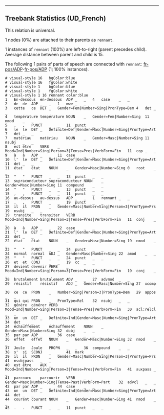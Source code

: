 

--------------------------------------------------------------------------------

## Treebank Statistics (UD_French)

This relation is universal.

1 nodes (0%) are attached to their parents as `remnant`.

1 instances of `remnant` (100%) are left-to-right (parent precedes child).
Average distance between parent and child is 15.

The following 1 pairs of parts of speech are connected with `remnant`: [fr-pos/ADP]()-[fr-pos/ADP]() (1; 100% instances).


~~~ conllu
# visual-style 16	bgColor:blue
# visual-style 16	fgColor:white
# visual-style 1	bgColor:blue
# visual-style 1	fgColor:white
# visual-style 1 16 remnant	color:blue
1	En-dessous	en-dessous	ADP	_	_	4	case	_	_
2	de	de	ADP	_	_	1	mwe	_	_
3	cette	ce	DET	_	Gender=Fem|Number=Sing|PronType=Dem	4	det	_	_
4	température	température	NOUN	_	Gender=Fem|Number=Sing	11	nmod	_	_
5	,	,	PUNCT	_	_	11	punct	_	_
6	le	le	DET	_	Definite=Def|Gender=Masc|Number=Sing|PronType=Art	7	det	_	_
7	matériau	matériau	NOUN	_	Gender=Masc|Number=Sing	11	nsubj	_	_
8	est	être	VERB	_	Mood=Ind|Number=Sing|Person=3|Tense=Pres|VerbForm=Fin	11	cop	_	_
9	à	à	ADP	_	_	11	case	_	_
10	l'	le	DET	_	Definite=Def|Gender=Masc|Number=Sing|PronType=Art	11	det	_	_
11	état	état	NOUN	_	Gender=Masc|Number=Sing	0	root	_	_
12	"	"	PUNCT	_	_	13	punct	_	_
13	supraconducteur	supraconducteur	NOUN	_	Gender=Masc|Number=Sing	11	compound	_	_
14	"	"	PUNCT	_	_	13	punct	_	_
15	,	,	PUNCT	_	_	11	punct	_	_
16	au-dessus	au-dessus	ADP	_	_	1	remnant	_	_
17	,	,	PUNCT	_	_	19	punct	_	_
18	il	il	PRON	_	Gender=Masc|Number=Sing|Person=3|PronType=Prs	19	nsubj	_	_
19	transite	transiter	VERB	_	Mood=Ind|Number=Sing|Person=3|Tense=Pres|VerbForm=Fin	11	conj	_	_
20	à	à	ADP	_	_	22	case	_	_
21	l'	le	DET	_	Definite=Def|Gender=Masc|Number=Sing|PronType=Art	22	det	_	_
22	état	état	NOUN	_	Gender=Masc|Number=Sing	19	nmod	_	_
23	"	"	PUNCT	_	_	24	punct	_	_
24	normal	normal	ADJ	_	Gender=Masc|Number=Sing	22	amod	_	_
25	"	"	PUNCT	_	_	24	punct	_	_
26	et	et	CONJ	_	_	19	cc	_	_
27	devient	devenir	VERB	_	Mood=Ind|Number=Sing|Person=3|Tense=Pres|VerbForm=Fin	19	conj	_	_
28	brutalement	brutalement	ADV	_	_	27	advmod	_	_
29	résistif	résistif	ADJ	_	Gender=Masc|Number=Sing	27	xcomp	_	_
30	ce	ce	PRON	_	Number=Sing|Person=3|PronType=Dem	29	appos	_	_
31	qui	qui	PRON	_	PronType=Rel	32	nsubj	_	_
32	génère	générer	VERB	_	Mood=Ind|Number=Sing|Person=3|Tense=Pres|VerbForm=Fin	30	acl:relcl	_	_
33	un	un	DET	_	Definite=Ind|Gender=Masc|Number=Sing|PronType=Art	34	det	_	_
34	échauffement	échauffement	NOUN	_	Gender=Masc|Number=Sing	32	dobj	_	_
35	par	par	ADP	_	_	36	case	_	_
36	effet	effet	NOUN	_	Gender=Masc|Number=Sing	32	nmod	_	_
37	Joule	Joule	PROPN	_	_	36	compound	_	_
38	s'	si	SCONJ	_	_	41	mark	_	_
39	il	il	PRON	_	Gender=Masc|Number=Sing|Person=3|PronType=Prs	41	nsubjpass	_	_
40	est	être	AUX	_	Mood=Ind|Number=Sing|Person=3|Tense=Pres|VerbForm=Fin	41	auxpass	_	_
41	parcouru	parcourir	VERB	_	Gender=Masc|Number=Sing|Tense=Past|VerbForm=Part	32	advcl	_	_
42	par	par	ADP	_	_	44	case	_	_
43	un	un	DET	_	Definite=Ind|Gender=Masc|Number=Sing|PronType=Art	44	det	_	_
44	courant	courant	NOUN	_	Gender=Masc|Number=Sing	41	nmod	_	_
45	.	.	PUNCT	_	_	11	punct	_	_

~~~


